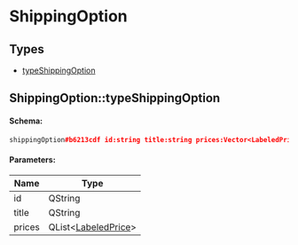 # ShippingOption

## Types

* [typeShippingOption](#shippingoptiontypeshippingoption)

## ShippingOption::typeShippingOption

#### Schema:

```c++
shippingOption#b6213cdf id:string title:string prices:Vector<LabeledPrice> = ShippingOption;
```

#### Parameters:

|Name|Type|
|----|----|
|id|QString|
|title|QString|
|prices|QList&lt;[LabeledPrice](labeledprice.md)&gt;|

